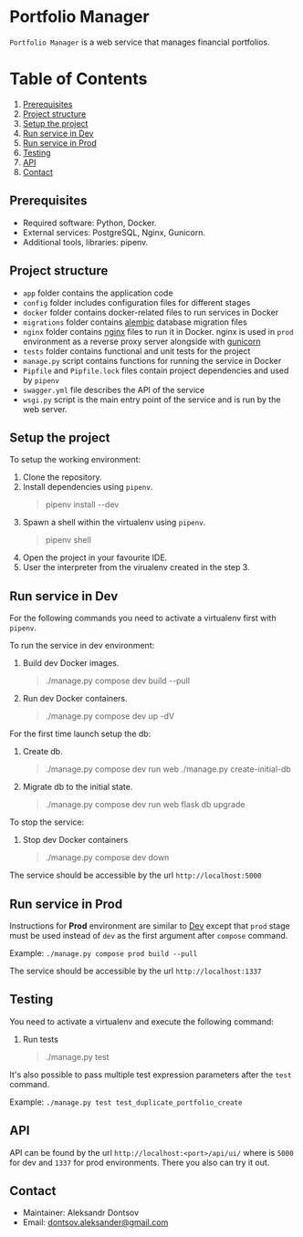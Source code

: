 # Portfolio Manager

`Portfolio Manager` is a web service that manages financial portfolios.

# Table of Contents

1. [Prerequisites](#prerequisites)
2. [Project structure](#project-structure)
3. [Setup the project](#setup-the-project)
4. [Run service in Dev](#run-service-in-dev)
5. [Run service in Prod](#run-service-in-prod)
6. [Testing](#testing)
7. [API](#api)
8. [Contact](#contact)

## Prerequisites

- Required software: Python, Docker.
- External services: PostgreSQL, Nginx, Gunicorn.
- Additional tools, libraries: pipenv.

## Project structure

- `app` folder contains the application code
- `config` folder includes configuration files for different stages
- `docker` folder contains docker-related files to run services in Docker
- `migrations` folder contains [alembic](https://alembic.sqlalchemy.org/en/latest/tutorial.html#the-migration-environment) database migration files
- `nginx` folder contains [nginx](https://www.nginx.com/) files to run it in Docker. nginx is used in `prod` environment as a reverse proxy server alongside with [gunicorn](https://gunicorn.org/)
- `tests` folder contains functional and unit tests for the project
- `manage.py` script contains functions for running the service in Docker
- `Pipfile` and `Pipfile.lock` files contain project dependencies and used by `pipenv`
- `swagger.yml` file describes the API of the service
- `wsgi.py` script is the main entry point of the service and is run by the web server.

## Setup the project

To setup the working environment:

1. Clone the repository.
2. Install dependencies using `pipenv`.
    > pipenv install --dev
3. Spawn a shell within the virtualenv using `pipenv`.
    > pipenv shell
4. Open the project in your favourite IDE.
5. User the interpreter from the virualenv created in the step 3.

## Run service in Dev

For the following commands you need to activate a virtualenv first with `pipenv`.

To run the service in dev environment:

1. Build dev Docker images.
    > ./manage.py compose dev build --pull
2. Run dev Docker containers.
    > ./manage.py compose dev up -dV

For the first time launch setup the db:

1. Create db.
    > ./manage.py compose dev run web ./manage.py create-initial-db
2. Migrate db to the initial state.
    > ./manage.py compose dev run web flask db upgrade

To stop the service:
1. Stop dev Docker containers
    > ./manage.py compose dev down

The service should be accessible by the url `http://localhost:5000`

## Run service in Prod

Instructions for **Prod** environment are similar to [Dev](#run-service-in-dev) except that `prod` stage must be used instead of `dev` as the first argument after `compose` command.

Example: `./manage.py compose prod build --pull`

The service should be accessible by the url `http://localhost:1337`

## Testing

You need to activate a virtualenv and execute the following command:

1. Run tests
    > ./manage.py test

It's also possible to pass multiple test expression parameters after the `test` command.

Example: `./manage.py test test_duplicate_portfolio_create`

## API

API can be found by the url `http://localhost:<port>/api/ui/` where <port> is `5000` for dev and `1337` for prod environments. There you also can try it out.

## Contact

- Maintainer: Aleksandr Dontsov
- Email: dontsov.aleksander@gmail.com
